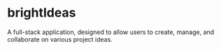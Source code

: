 # brightIdeas
A full-stack application, designed to allow users to create, manage, and collaborate on various project ideas.
